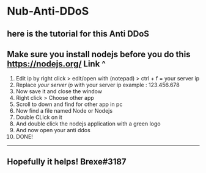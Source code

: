 # Nub-Anti-DDoS
here is the tutorial for this Anti DDoS
-----------------------------------------------------------------------------
Make sure you install nodejs before you do this
https://nodejs.org/
Link ^
-----------------------------------------------------------------------------
1. Edit ip by right click > edit/open with (notepad) > ctrl + f = your server ip
2. Replace *your server ip* with your server ip example : 123.456.678
3. Now save it and close the window
4. Right click > Choose other app 
5. Scroll to down and find for other app in pc
6. Now find a file named Node or Nodejs
7. Double CLick on it 
8. And double click the nodejs application with a green logo
9. And now open your anti ddos 
10. DONE!
----------------------------------------------------------------------------
Hopefully it helps!
Brexe#3187
----------------------------------------------------------------------------
